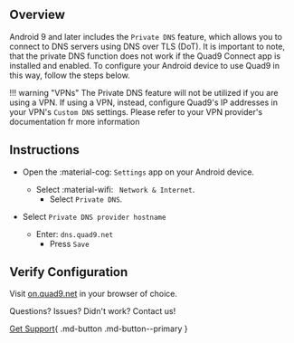 ## Overview

Android 9 and later includes the `Private DNS` feature, which allows you to connect to DNS servers using DNS over TLS (DoT). It is important to note, that the private DNS function does not work if the Quad9 Connect app is installed and enabled. To configure your Android device to use Quad9 in this way, follow the steps below.

!!! warning "VPNs"
    The Private DNS feature will not be utilized if you are using a VPN. If using a VPN, instead, configure Quad9's IP addresses in your VPN's `Custom DNS` settings. Please refer to your VPN provider's documentation fr more information

## Instructions

* Open the :material-cog: `Settings` app on your Android device.
    * Select :material-wifi: ` Network & Internet`.
        * Select `Private DNS`.

* Select `Private DNS provider hostname`
    * Enter: `dns.quad9.net`
        * Press `Save`

## Verify Configuration

Visit [on.quad9.net](https://on.quad9.net) in your browser of choice.

Questions? Issues? Didn't work? Contact us!

[Get Support](https://quad9.net/support/contact){ .md-button .md-button--primary }
